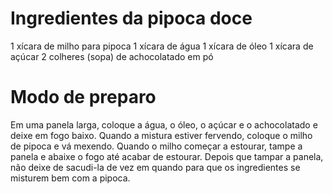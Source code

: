 # Ingredientes da pipoca doce

1 xícara de milho para pipoca
1 xícara de água
1 xícara de óleo
1 xícara de açúcar
2 colheres (sopa) de achocolatado em pó

# Modo de preparo

Em uma panela larga, coloque a água, o óleo, o açúcar e o achocolatado e deixe em fogo baixo.
Quando a mistura estiver fervendo, coloque o milho de pipoca e vá mexendo.
Quando o milho começar a estourar, tampe a panela e abaixe o fogo até acabar de estourar.
Depois que tampar a panela, não deixe de sacudi-la de vez em quando para que os ingredientes se misturem bem com a pipoca.